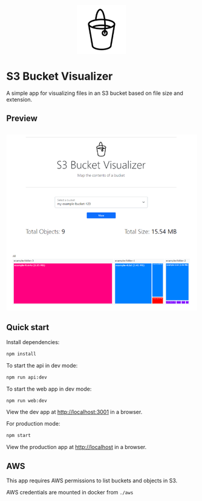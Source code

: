 <div align="center">
    <img src="https://raw.githubusercontent.com/atheius/s3-visualizer/main/images/bucket.svg" width="130" height="auto"/>
</div>

# S3 Bucket Visualizer

A simple app for visualizing files in an S3 bucket based on file size and extension.

## Preview

<div align="center" style="margin-top: 30px; margin-bottom: 30px;">
    <img src="https://raw.githubusercontent.com/atheius/s3-visualizer/main/images/screenshot.png"/>
</div>

## Quick start

Install dependencies:

```sh
npm install
```

To start the api in dev mode:

```sh
npm run api:dev
```

To start the web app in dev mode:

```sh
npm run web:dev
```

View the dev app at [http://localhost:3001](http://localhost:3001) in a browser.

For production mode:

```sh
npm start
```

View the production app at [http://localhost](http://localhost) in a browser.

## AWS

This app requires AWS permissions to list buckets and objects in S3.

AWS credentials are mounted in docker from `./aws`
